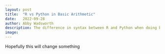 ```yaml
---
layout: post
title:  "R vs Python in Basic Arithmetic"
date:   2022-09-28
author: Abby Wadsworth
description: The difference in syntax between R and Python when doing basic arithmetic.
image: 
---
```


Hopefully this will change something
